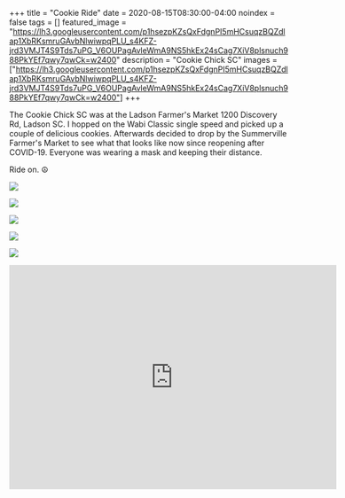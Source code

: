 +++
title =  "Cookie Ride"
date = 2020-08-15T08:30:00-04:00
noindex = false
tags = []
featured_image = "https://lh3.googleusercontent.com/p1hsezpKZsQxFdgnPI5mHCsuqzBQZdlap1XbRKsmruGAvbNlwiwpqPLU_s4KFZ-jrd3VMJT4S9Tds7uPG_V6OUPagAvleWmA9NS5hkEx24sCag7XiV8plsnuch988PkYEf7qwy7qwCk=w2400"
description = "Cookie Chick SC"
images = ["https://lh3.googleusercontent.com/p1hsezpKZsQxFdgnPI5mHCsuqzBQZdlap1XbRKsmruGAvbNlwiwpqPLU_s4KFZ-jrd3VMJT4S9Tds7uPG_V6OUPagAvleWmA9NS5hkEx24sCag7XiV8plsnuch988PkYEf7qwy7qwCk=w2400"]
+++

The Cookie Chick SC was at the Ladson Farmer's Market 1200 Discovery Rd, Ladson SC. I hopped on the Wabi Classic single speed and picked up a couple of delicious cookies. Afterwards decided to drop by the Summerville Farmer's Market to see what that looks like now since reopening after COVID-19. Everyone was wearing a mask and keeping their distance.

Ride on. ☮

<a href='https://lh3.googleusercontent.com/jBpnMp5zcr21QAGVR3zp00G1ruu7ghIVOINTYeLAin-hozXRvt4PRmW-Tb7wlRmzUjSFHhzVhCp6U1BeqPRhrBWPYnp5_tZEuCEjQwPUWhL4Vmrd62T_3paZSSHEWxBTu8b6CjcV4bk=w2400'><img src='https://lh3.googleusercontent.com/jBpnMp5zcr21QAGVR3zp00G1ruu7ghIVOINTYeLAin-hozXRvt4PRmW-Tb7wlRmzUjSFHhzVhCp6U1BeqPRhrBWPYnp5_tZEuCEjQwPUWhL4Vmrd62T_3paZSSHEWxBTu8b6CjcV4bk=w2400'></a>

<a href='https://lh3.googleusercontent.com/Cc3DYEWKGvoL8X3AO-r7PE6c7kNH42JH9h1y3bFEa_x5VuOzGzTNYPXjepcV8XIC1GkxGvqus3iaIgAf9L8s9BkMo3aPU10dESzeST7x3Un_vEeGxcir4kTyptnkPsEc9sZ9-vzekPs=w2400'><img src='https://lh3.googleusercontent.com/Cc3DYEWKGvoL8X3AO-r7PE6c7kNH42JH9h1y3bFEa_x5VuOzGzTNYPXjepcV8XIC1GkxGvqus3iaIgAf9L8s9BkMo3aPU10dESzeST7x3Un_vEeGxcir4kTyptnkPsEc9sZ9-vzekPs=w2400'></a>

<a href='https://lh3.googleusercontent.com/w1wlNrMr_3u98Uw6cdRKZVLB76-6SdBl4ESJGdGloeHCPH5Oln1sXwL-xiZg-J1o04wm08sqMunCn74Mg4e69N6JfyyLyMDuP7UrLXopMB_qYWHg-Zmx62Juk1-u2AL0ASMZJZtDhhA=w2400'><img src='https://lh3.googleusercontent.com/w1wlNrMr_3u98Uw6cdRKZVLB76-6SdBl4ESJGdGloeHCPH5Oln1sXwL-xiZg-J1o04wm08sqMunCn74Mg4e69N6JfyyLyMDuP7UrLXopMB_qYWHg-Zmx62Juk1-u2AL0ASMZJZtDhhA=w2400'></a>

<a href='https://lh3.googleusercontent.com/etXQ581IdS6day8m1wM8IBQZN4qfuZHzbevSkL1z9IbOHecMfS4bUoUVqmytElyx5g09xelJ2I_Asq66rNPl0NH-fs5oMb_AlRWQgVMV-6T-ETDmiCvxcB8FqSh6_Sho3VRtl09vV-o=w2400'><img src='https://lh3.googleusercontent.com/etXQ581IdS6day8m1wM8IBQZN4qfuZHzbevSkL1z9IbOHecMfS4bUoUVqmytElyx5g09xelJ2I_Asq66rNPl0NH-fs5oMb_AlRWQgVMV-6T-ETDmiCvxcB8FqSh6_Sho3VRtl09vV-o=w2400'></a>

<a href='https://lh3.googleusercontent.com/p1hsezpKZsQxFdgnPI5mHCsuqzBQZdlap1XbRKsmruGAvbNlwiwpqPLU_s4KFZ-jrd3VMJT4S9Tds7uPG_V6OUPagAvleWmA9NS5hkEx24sCag7XiV8plsnuch988PkYEf7qwy7qwCk=w2400'><img src='https://lh3.googleusercontent.com/p1hsezpKZsQxFdgnPI5mHCsuqzBQZdlap1XbRKsmruGAvbNlwiwpqPLU_s4KFZ-jrd3VMJT4S9Tds7uPG_V6OUPagAvleWmA9NS5hkEx24sCag7XiV8plsnuch988PkYEf7qwy7qwCk=w2400'></a>

<iframe height='405' width='590' frameborder='0' allowtransparency='true' scrolling='no' src='https://www.strava.com/activities/3916860411/embed/deb895a90c4609eeb14328620e462321f044cb0e'></iframe>
